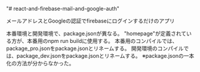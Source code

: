 "# react-and-firebase-mail-and-google-auth"

メールアドレスとGoogleの認証でfirebaseにログインするだけのアプリ

本番環境と開発環境で、package.jsonが異なる。
"homepage"が定義されている方が、本番用のnpm run buildに使用する。
本番用のコンパイルでは、package_pro.jsonをpackage.jsonとリネームする。
開発環境のコンパイルでは、package_dev.jsonをpackage.jsonとリネームする。
※package.jsonの一本化の方法が分からなかった。

